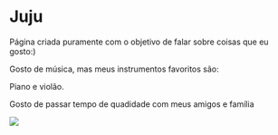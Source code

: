 <!DOCTYPE html>
<html lang="ptbr">
<head>
    <meta charset="UTF-8">
    <meta http-equiv="X-UA-Compatible" content="IE=edge">
    <meta name="viewport" content="width=device-width, initial-scale=1.0">
    <title>Julia</title>
</head>
<body>
    <h1 class="titulo">Juju</h1>
    <p class="text">Página criada puramente com o objetivo de falar sobre coisas que eu gosto:)</p>
    <P> Gosto de música, mas meus instrumentos favoritos são: 
        <P> Piano e violão.
            <P> Gosto de passar tempo de quadidade com meus amigos e família
    <P/1></P> <img src="https://www.normans.co.uk/cdn/shop/articles/AdobeStock_38208031-1_1ab7eed2-1643-4216-8ad4-06a3d62c1806_900x.jpg?v=1620932005"
